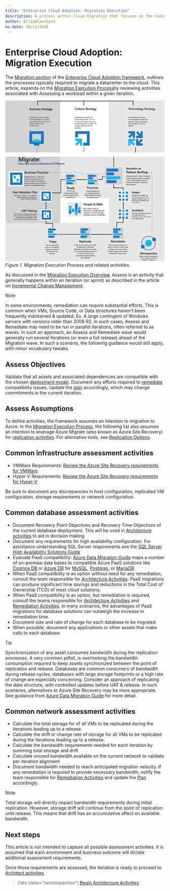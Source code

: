 ```yaml
---
title: "Enterprise Cloud Adoption: Migration Execution"
description: A process within Cloud Migration that focuses on the tasks of migrating workloads to the cloud
author: BrianBlanchard
ms.date: 10/11/2018
---
```


# Enterprise Cloud Adoption: Migration Execution

The [Migration section](../overview.md) of the [Enterprise Cloud Adoption framework](../../overview.md), outlines the processes typically required to migrate a datacenter to the cloud. This article, expands on the [Migration Execution Process](overview.md)by reviewing activities associated with Assessing a workload within a given iteration.
  
![Migration Execution Process and related activities](../../_images/migration-execute.png)
*Figure 1. Migration Execution Process and related activities.*

As discussed in the  [Migration Execution Overview](overview.md), Assess is an activity that generally happens within an iteration (or sprint) as described in the article on [Incremental Change Management](../plan/incremental-change-management.md).

> [!NOTE]
> In some environments, remediation can require substantial efforts. This is common when VMs, Source Code, or Data structures haven't been frequently maintained & updated. Ex. A large contingent of Windows servers with versions older than 2008 R2. In such cases, Assess and Remediate may need to be run in parallel iterations, often referred to as waves. In such an approach, an Assess and Remediate wave would generally run several iterations (or even a full release) ahead of the Migration wave. In such a scenario, the following guidance would still apply, with minor vocabulary tweaks.

## Assess Objectives

Validate that all assets and associated dependencies are compatible with the chosen [deployment model](../../getting-started/cloud-deployment-models.md). Document any efforts required to [remediate](remediate.md) compatibility issues. Update the [plan](../plan/incremental-change-management.md) accordingly, which may change commitments in the current iteration.

## Assess Assumptions

To define activities, the framework assumes an intention to migration to Azure. In the [Migration Execution Process](overview.md), the following list also assumes an intention to leverage Azure Migrate (also known as Azure Site Recovery) for [replication activities](replicate.md). For alternative tools, see [Replication Options](replicate-options.md).

## Common infrastructure assessment activities

* VMWare Requirements: [Review the Azure Site Recovery requirements for VMWare](/azure/site-recovery/vmware-physical-azure-support-matrix)
* Hyper-V Requirements: [Review the Azure Site Recovery requirements for Hyper-V](/azure/site-recovery/hyper-v-azure-support-matrix)

Be sure to document any discrepancies in host configuration, replicated VM configuration, storage requirements or network configuration.

## Common database assessment activities

* Document Recovery Point Objectives and Recovery Time Objectives of the current database deployment. This will be used in [Architecture activities](architect.md) to aid in decision making
* Document any requirements for high availability configuration. For assistance understanding SQL Server requirements see the [SQL Server High Availability Solutions Guide](/sql/sql-server/failover-clusters/high-availability-solutions-sql-server)
* Evaluate PaaS compatibility: [Azure Data Migration Guide](https://datamigration.microsoft.com/) maps a number of on-premise data bases to compatible Azure PaaS solutions like [Cosmos DB](/azure/cosmos-db) or [Azure DB](/azure/sql-database/) for [MySQL](/azure/mysql/), [Postgres](/azure/postgresql/), or [MariaDB](/azure/mariadb/)
* When PaaS compatibility is an option without need for any remediation, consult the team responsible for [Architecture Activities](architect.md). PaaS migrations can produce significant time savings and reductions in the Total Cost of Ownership (TCO) of most cloud solutions.
* When PaaS compatibility is an option, but remediation is required, consult the teams responsible for [Architecture Activities](architect.md) and [Remediation Activities](remediate.md). In many scenarios, the advantages of PaaS migrations for database solutions can outweigh the increase in remediation time.
* Document size and rate of change for each database to be migrated.
* When possible, document any applications or other assets that make calls to each database

> [!TIP]
> Synchronization of any asset consumes bandwidth during the replication processes. A very common pitfall, is overlooking the bandwidth consumption required to keep assets synchronized between the point of replication and release. Databases are common consumers of bandwidth during release cycles, databases with large storage footprints or a high rate of change are especially concerning. Consider an approach of replicating the data structure, with controlled updates before UAT & release. In such scenarios, alternatives to Azure Site Recovery may be more appropriate. See guidance from [Azure Data Migration Guide](https://datamigration.microsoft.com/) for more detail.

## Common network assessment activities

* Calculate the total storage for of all VMs to be replicated during the iterations leading up to a release.
* Calculate the drift or change rate of storage for all VMs to be replicated during the iterations leading up to a release.
* Calculate the bandwidth requirements needed for each iteration by summing total storage and drift
* Calculate unused bandwidth available on the current network to validate per iteration alignment
* Document bandwidth needed to reach anticipated migration velocity. If any remediation is required to provide necessary bandwidth, notify the team responsible for  [Remediation Activities](remediate.md) and update the [Plan](../plan/incremental-change-management.md) accordingly.

> [!NOTE]
> Total storage will directly impact bandwidth requirements during initial replication. However, storage drift will continue from the point of replication until release. This means that drift has an accumulative affect on available bandwidth.

## Next steps

This article is not intended to capture all possible assessment activities. It is assumed that each environment and business outcome will dictate additional assessment requirements.

Once those requirements are assessed, the iteration is ready to proceed to [Architect activities](architect.md).

> [!div class="nextstepaction"]
> [Begin Architecture Activities](architect.md)